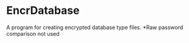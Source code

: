 # EncrDatabase
A program for creating encrypted database type files. *Raw password comparison not used
